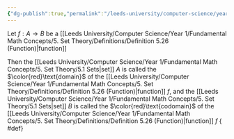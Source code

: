 ```yaml
---
{"dg-publish":true,"permalink":"/leeds-university/computer-science/year-1/fundamental-math-concepts/5-set-theory/definitions/definition-5-27-1-domain-codomain/","tags":["Definition"]}
---
```


Let $f : A \to B$ be a [[Leeds University/Computer Science/Year 1/Fundamental Math Concepts/5. Set Theory/Definitions/Definition 5.26 (Function)\|function]]

Then the [[Leeds University/Computer Science/Year 1/Fundamental Math Concepts/5. Set Theory/5.1 Sets\|set]] $A$ is called the $\color{red}\text{domain}$ of the [[Leeds University/Computer Science/Year 1/Fundamental Math Concepts/5. Set Theory/Definitions/Definition 5.26 (Function)\|function]] $f$, and the [[Leeds University/Computer Science/Year 1/Fundamental Math Concepts/5. Set Theory/5.1 Sets\|set]] $B$ is called the $\color{red}\text{codomain}$ of the [[Leeds University/Computer Science/Year 1/Fundamental Math Concepts/5. Set Theory/Definitions/Definition 5.26 (Function)\|function]] $f$
{ #def}

